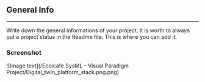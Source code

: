 ## General Info
***
Write down the general informations of your project. It is worth to always put a project status in the Readme file. This is where you can add it.
### Screenshot
![Image text](/Ecolcafe SysML - Visual Paradigm Project/Digital_twin_platform_stack.png.png)

